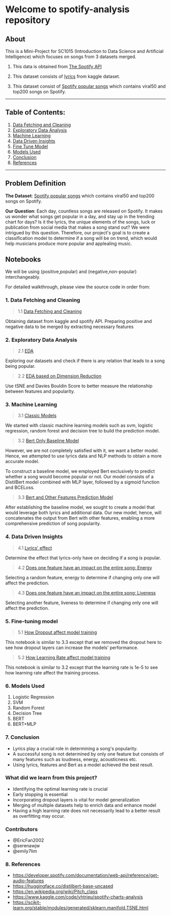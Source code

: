 # Welcome to spotify-analysis repository

## About

This is a Mini-Project for SC1015 (Introduction to Data Science and Artificial Intelligence) which focuses on songs from 3 datasets merged.

1. This data is obtained from [The Spotify API](https://developer.spotify.com/documentation/web-api)

2. This dataset consists of [lyrics](https://www.kaggle.com/datasets/nikhilnayak123/5-million-song-lyrics-dataset) from kaggle dataset. 

3. This dataset consist of [Spotify popular songs](https://www.kaggle.com/datasets/dhruvildave/spotify-charts) which contains viral50 and top200 songs on Spotify.

---
## Table of Contents:
1. [Data Fetching and Cleaning](#1-Data-Fetching-and-Cleaning)
2. [Exploratory Data Analysis](#2-Exploratory-Data-Analysis)
3. [Machine Learning](#3-Machine-Leanring)
4. [Data Driven Insights](#4-Data-Driven-Insights)
5. [Fine Tune Model](#5-Fine-Tuning-model)
6. [Models Used](#6-Models-Used)
7. [Conclusion](#7-Conclusion)
8. [References](#8-References)

---

## Problem Definition

**The Dataset**: [Spotify popular songs](https://www.kaggle.com/datasets/dhruvildave/spotify-charts) which contains viral50 and top200 songs on Spotify.

**Our Question**: Each day, countless songs are released on Spotify. It makes us wonder what songs get popular in a day, and stay up in the trending chart for days? Is it the lyrics, the unique elements of the songs, luck or publication from social media that makes a song stand out? We were intrigued by this question. Therefore, our project's goal is to create a classification model to determine if a song will be on trend, which would help musicians produce more popular and applealing music.


## Notebooks

We will be using (positive,popular) and (negative,non-popular) interchangeably. 

For detailed walkthrough, please view the source code in order from:

### 1. Data Fetching and Cleaning

> 1.1 [Data Fetching and Cleaning](https://github.com/emily7lim/B133_Grp9/blob/main/1DataProcessing.ipynb) 

Obtaining dataset from kaggle and spotify API. Preparing positive and negative data to be merged by extracting necessary features

### 2. Exploratory Data Analysis

> 2.1 [EDA](https://github.com/emily7lim/B133_Grp9/blob/main/2.1EDA.ipynb)

Exploring our datasets and check if there is any relation that leads to a song being popular.

> 2.2 [EDA based on Dimension Reduction](https://github.com/emily7lim/B133_Grp9/blob/main/2.2EDA_dimensionReduction.ipynb)
        
Use tSNE and Davies Bouldin Score to better measure the relationship between features and popularity.
 

### 3. Machine Learning

> 3.1 [Classic Models](https://github.com/emily7lim/B133_Grp9/blob/main/3.1MachineLearning.ipynb) 

We started with classic machine learning models such as svm, logistic regression, random forest and decision tree to build the prediction model.

> 3.2 [Bert Only Baseline Model](https://github.com/emily7lim/B133_Grp9/blob/main/3.2BERTOnlyBaselineModel.ipynb)

However, we are not completely satisfied with it, we want a better model. Hence, we attempted to use lyrics data and NLP methods to obtain a more accurate model. 

To construct a baseline model, we employed Bert exclusively to predict whether a song would become popular or not. Our model consists of a DistilBert model combined with MLP layer, followed by a sigmoid function and BCELoss.

> 3.3 [Bert and Other Features Prediction Model](https://github.com/emily7lim/B133_Grp9/blob/main/3.3BERTAndOtherFeaturesModel.ipynb)

After establishing the baseline model, we sought to create a model that would leverage both lyrics and additional data. Our new model, hence, will concatenates the output from Bert with other features, enabling a more comprehensive prediction of song popularity.

### 4. Data Driven Insights
> 4.1 [Lyrics' effect](https://github.com/emily7lim/B133_Grp9/blob/main/4.1Insights_HowLyricsAffectSongs.ipynb)

Determine the effect that lyrics-only have on deciding if a song is popular. 
> 4.2 [Does one feature have an impact on the entire song: Energy](https://github.com/emily7lim/B133_Grp9/blob/main/4.2Insights_HowOneFeatureAffectPopularity_Energy.ipynb)
        
Selecting a random feature, energy to determine if changing only one will affect the prediction.

> 4.3 [Does one feature have an impact on the entire song: Liveness](https://github.com/emily7lim/B133_Grp9/blob/main/4.2Insights_HowOneFeatureAffectPopularity_Liveness.ipynb)

Selecting another feature, liveness to determine if changing only one will affect the prediction.

### 5. Fine-tuning model
> 5.1 [How Dropout affect model training](https://github.com/emily7lim/B133_Grp9/blob/main/5.1HowDropoutAffectModels.ipynb)
    
This notebook is similar to 3.3 except that we removed the dropout here to see how dropout layers can increase the models' performance.

> 5.2 [How Learning Rate affect model training](https://github.com/emily7lim/B133_Grp9/blob/main/5.2HowLearningRateAffectModels.ipynb)

This notebook is similar to 3.2 except that the learning rate is 1e-5 to see how learning rate  affect the  training process.


### 6. Models Used

1. Logistic Regression
2. SVM
3. Random Forest
4. Decision Tree
5. BERT
6. BERT+MLP

### 7. Conclusion

- Lyrics play a crucial role in determining a song's popularity. 
- A successful song is not determined by only one feature but consists of many features such as loudness, energy, acousticness etc.
- Using lyrics, features and Bert as a model achieved the best result.

### What did we learn from this project?

- Identifying the optimal learning rate is crucial
- Early stopping is essential
- Incorporating dropout layers is vital for model generalization
- Merging of multiple datasets help to enrich data and enhance model
- Having a high learning rate does not necessarily lead to a better result as overfitting may occur.

### Contributors

- @EricFan2002
- @serenawjw
- @emily7lim

### 8. References

- https://developer.spotify.com/documentation/web-api/reference/get-audio-features
- https://huggingface.co/distilbert-base-uncased
- https://en.wikipedia.org/wiki/Pitch_class
- https://www.kaggle.com/code/vhtrieu/spotify-charts-analysis
- https://scikit-learn.org/stable/modules/generated/sklearn.manifold.TSNE.html
